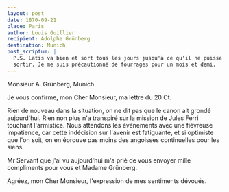 ```yaml
---
layout: post
date: 1870-09-21
place: Paris
author: Louis Guillier
recipient: Adolphe Grünberg
destination: Munich
post_scriptum: |
  P.S. Latis va bien et sort tous les jours jusqu'à ce qu'il ne puisse plus
  sortir. Je me suis précautionné de fourrages pour un mois et demi.
---
```


Monsieur A. Grünberg, Munich


Je vous confirme, mon Cher Monsieur, ma lettre du 20 Ct.

Rien de nouveau dans la situation, on ne dit pas que le canon ait grondé
aujourd'hui. Rien non plus n'a transpiré sur la mission de Jules Ferri touchant
l'armistice. Nous attendons les événements avec une fiévreuse impatience, car
cette indécision sur l'avenir est fatiguante, et si optimiste que l'on soit, on
en éprouve pas moins des angoisses continuelles pour les siens.

Mr Servant que j'ai vu aujourd'hui m'a prié de vous envoyer mille compliments
pour vous et Madame Grünberg.

Agréez, mon Cher Monsieur, l'expression de mes sentiments dévoués.

